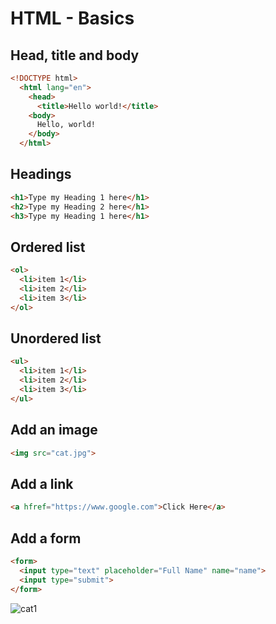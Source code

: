 # HTML - Basics

## Head, title and body

```html
<!DOCTYPE html>
  <html lang="en">
    <head>
      <title>Hello world!</title>
    <body>
      Hello, world!
    </body>
  </html>
```

## Headings

```html
<h1>Type my Heading 1 here</h1>
<h2>Type my Heading 2 here</h1>
<h3>Type my Heading 1 here</h1>
```

## Ordered list

```html
<ol>
  <li>item 1</li>
  <li>item 2</li>
  <li>item 3</li>
</ol>
```

## Unordered list

```html
<ul>
  <li>item 1</li>
  <li>item 2</li>
  <li>item 3</li>
</ul>
```

## Add an image

```html
<img src="cat.jpg">
```

## Add a link

```html
<a hfref="https://www.google.com">Click Here</a>
```

## Add a form

```html
<form>
  <input type="text" placeholder="Full Name" name="name">
  <input type="submit">
</form>
```




![cat1](https://pinklillies.github.io/images/cat1.jfif)
